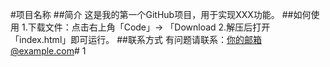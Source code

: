 #项目名称
##简介
这是我的第一个GitHub项目，用于实现XXX功能。
##如何使用
1.下载文件：点击右上角「Code」→ 「Download
2.解压后打开「index.html」即可运行。
##联系方式
有问题请联系：你的邮箱@example.com# 1